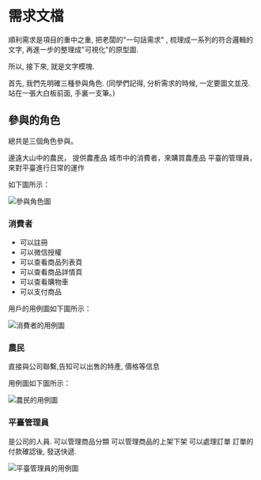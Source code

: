 # 需求文檔

順利需求是項目的重中之重, 把老闆的"一句話需求" , 梳理成一系列的符合邏輯的文字,
再進一步的整理成"可視化"的原型圖.

所以, 接下來, 就是文字模塊.

首先, 我們先明確三種參與角色. (同學們記得, 分析需求的時候, 一定要圖文並茂. 站在一張大白板前面, 手裏一支筆。) 

## 參與的角色

總共是三個角色參與。  

邊遠大山中的農民， 提供農產品
城市中的消費者，來購買農產品 
平臺的管理員，來對平臺進行日常的運作

如下圖所示：

![參與角色圖](/images/real_project/all_roles.png)

### 消費者

- 可以註冊
- 可以微信授權 
- 可以查看商品列表頁
- 可以查看商品詳情頁
- 可以查看購物車
- 可以支付商品

用戶的用例圖如下圖所示：  

![消費者的用例圖](/images/real_project/user_use_case_diagram.png)

### 農民

直接與公司聯繫,告知可以出售的特產, 價格等信息

用例圖如下圖所示：

![農民的用例圖](/images/real_project/farmer_use_case_diagram.png)

### 平臺管理員

是公司的人員.
可以管理商品分類
可以管理商品的上架下架
可以處理訂單
訂單的付款確認後, 發送快遞.

![平臺管理員的用例圖](/images/real_project/admin_use_case_diagram.png)
